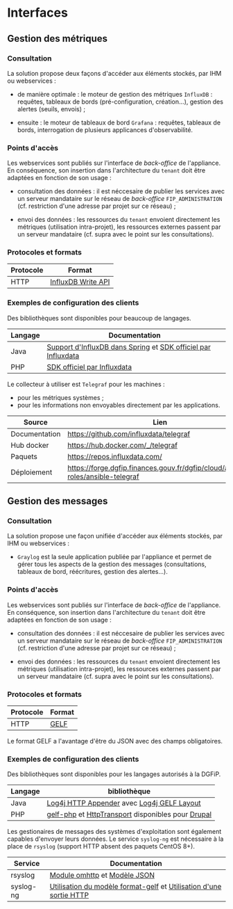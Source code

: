 # Interfaces 

## Gestion des métriques

### Consultation

La solution propose deux façons d'accéder aux éléments stockés, par IHM ou 
webservices :

* de manière optimale : le moteur de gestion des métriques `InfluxDB` : 
requêtes, tableaux de bords (pré-configuration, création...), gestion des 
alertes (seuils, envois) ;

* ensuite : le moteur de tableaux de bord `Grafana` : requêtes, tableaux de 
bords, interrogation de plusieurs applicances d'observabilité.

### Points d'accès

Les webservices sont publiés sur l'interface de *back-office* de l'appliance.
En conséquence, son insertion dans l'architecture du `tenant` doit être 
adaptées en fonction de son usage :

* consultation des données : il est néccesaire de publier les services avec un 
serveur mandataire sur le réseau de *back-office* `FIP_ADMINISTRATION` (cf.
restriction d'une adresse par projet sur ce réseau) ;

* envoi des données : les ressources du `tenant` envoient directement les 
métriques (utilisation intra-projet), les ressources externes passent par un 
serveur mandataire (cf. supra avec le point sur les consultations).

### Protocoles et formats

Protocole | Format
----------|-----------------------------------------------------------------------------------
HTTP      | [InfluxDB Write API](https://v2.docs.influxdata.com/v2.0/api/#operation/PostWrite)

### Exemples de configuration des clients

Des bibliothèques sont disponibles pour beaucoup de langages.

Langage | Documentation
--------|-------------------------------------------------------------------------------
Java    | [Support d'InfluxDB dans Spring](https://docs.spring.io/spring-boot/docs/2.0.0.RC1/api/org/springframework/boot/autoconfigure/influx/InfluxDbAutoConfiguration.html) et [SDK officiel par Influxdata](https://github.com/influxdata/influxdb-client-java)
PHP     | [SDK officiel par Influxdata](https://github.com/influxdata/influxdb-php)

Le collecteur à utiliser est `Telegraf` pour les machines :

* pour les métriques systèmes ; 
* pour les informations non envoyables directement par les applications.

Source        | Lien
--------------|---------------------------------------
Documentation | https://github.com/influxdata/telegraf
Hub docker    | https://hub.docker.com/_/telegraf
Paquets       | https://repos.influxdata.com/
Déploiement   | https://forge.dgfip.finances.gouv.fr/dgfip/cloud/ansible-roles/ansible-telegraf

## Gestion des messages

### Consultation

La solution propose une façon unifiée d'accéder aux éléments stockés, par IHM 
ou webservices :

* `Graylog` est la seule application publiée par l'appliance et permet de gérer 
tous les aspects de la gestion des messages (consultations, tableaux de bord, 
réécritures, gestion des alertes...).

### Points d'accès

Les webservices sont publiés sur l'interface de *back-office* de l'appliance.
En conséquence, son insertion dans l'architecture du `tenant` doit être 
adaptées en fonction de son usage :

* consultation des données : il est néccesaire de publier les services avec un 
serveur mandataire sur le réseau de *back-office* `FIP_ADMINISTRATION` (cf.
restriction d'une adresse par projet sur ce réseau) ;

* envoi des données : les ressources du `tenant` envoient directement les 
métriques (utilisation intra-projet), les ressources externes passent par un 
serveur mandataire (cf. supra avec le point sur les consultations).

### Protocoles et formats

Protocole | Format
----------|-------------------------------------------------------------------------------------------------
HTTP      | [GELF](http://docs.graylog.org/en/3.2/pages/gelf.html#sending-gelf-messages-via-http-using-curl)

Le format GELF a l'avantage d'être du JSON avec des champs obligatoires.

### Exemples de configuration des clients

Des bibliothèques sont disponibles pour les langages autorisés à la DGFiP.

Langage | bibliothèque
--------|------------------------------------------------------------------------------------------------------------------------------------------------------------------------------------------------
Java    | [Log4j HTTP Appender](https://logging.apache.org/log4j/2.x/manual/appenders.html#HttpAppender) avec [Log4j GELF Layout](https://logging.apache.org/log4j/2.x/manual/layouts.html#GELFLayout)
PHP     | [gelf-php](https://github.com/bzikarsky/gelf-php) et [HttpTransport](https://github.com/bzikarsky/gelf-php/blob/master/src/Gelf/Transport/HttpTransport.php) disponibles pour [Drupal](https://www.drupal.org/project/gelf)

Les gestionaires de messages des systèmes d'exploitation sont également 
capables d'envoyer leurs données. Le service `syslog-ng` est nécessaire à la 
place de `rsyslog` (support HTTP absent des paquets CentOS 8+).

Service | Documentation
-------------------------|--------------------------------------------------------------------------------------------------------------------------------------------------------------
rsyslog                  | [Module omhttp](https://www.rsyslog.com/doc/v8-stable/configuration/modules/omhttp.htm) et [Modèle JSON](https://www.rsyslog.com/doc/v8-stable/configuration/templates.html#generating-json)
syslog-ng                | [Utilisation du modèle format-gelf](https://www.syslog-ng.com/technical-documents/doc/syslog-ng-open-source-edition/3.16/administration-guide/58) et [Utilisation d'une sortie HTTP](https://www.syslog-ng.com/technical-documents/doc/syslog-ng-open-source-edition/3.16/administration-guide/35#TOPIC-956514)
